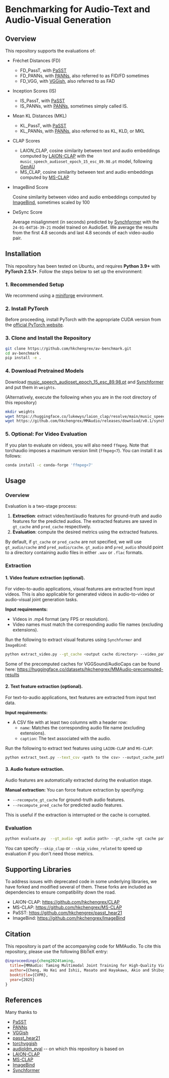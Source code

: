 # Benchmarking for Audio-Text and Audio-Visual Generation

## Overview

This repository supports the evaluations of:

- Fréchet Distances (FD)

    - FD_PassT, with [PaSST](https://github.com/kkoutini/PaSST)
    - FD_PANNs, with [PANNs](https://github.com/qiuqiangkong/audioset_tagging_cnn), also referred to as FID/FD sometimes
    - FD_VGG, with [VGGish](https://github.com/tensorflow/models/blob/master/research/audioset/vggish/README.md), also referred to as FAD

- Inception Scores (IS)

    - IS_PassT, with [PaSST](https://github.com/kkoutini/PaSST)
    - IS_PANNs, with [PANNs](https://github.com/qiuqiangkong/audioset_tagging_cnn), sometimes simply called IS.

- Mean KL Distances (MKL)

    - KL_PassT, with [PaSST](https://github.com/kkoutini/PaSST)
    - KL_PANNs, with [PANNs](https://github.com/qiuqiangkong/audioset_tagging_cnn), also referred to as KL, KLD, or MKL

- CLAP Scores

    - LAION_CLAP, cosine similarity between text and audio embeddings computed by [LAION-CLAP](https://github.com/LAION-AI/CLAP) with the `music_speech_audioset_epoch_15_esc_89.98.pt` model, following [GenAU](https://snap-research.github.io/GenAU/)
    - MS_CLAP, cosine similarity between text and audio embeddings computed by [MS-CLAP](https://github.com/microsoft/CLAP)

- ImageBind Score
    
    Cosine similarity between video and audio embeddings computed by [ImageBind](https://github.com/facebookresearch/ImageBind), sometimes scaled by 100


- DeSync Score

    Average misalignment (in seconds) predicted by [Synchformer](https://github.com/v-iashin/Synchformer) with the `24-01-04T16-39-21` model trained on AudioSet. We average the results from the first 4.8 seconds and last 4.8 seconds of each video-audio pair.

## Installation

This repository has been tested on Ubuntu, and requires **Python 3.9+** with **PyTorch 2.5.1+**. Follow the steps below to set up the environment:

### 1. Recommended Setup

We recommend using a [miniforge](https://github.com/conda-forge/miniforge) environment.

### 2. Install PyTorch

Before proceeding, install PyTorch with the appropriate CUDA version from the [official PyTorch website](https://pytorch.org/).

### 3. Clone and Install the Repository

```bash
git clone https://github.com/hkchengrex/av-benchmark.git
cd av-benchmark
pip install -e .
```

### 4. Download Pretrained Models

Download [music_speech_audioset_epoch_15_esc_89.98.pt](https://huggingface.co/lukewys/laion_clap/resolve/main/music_speech_audioset_epoch_15_esc_89.98.pt) and [Synchformer](https://github.com/hkchengrex/MMAudio/releases/download/v0.1/synchformer_state_dict.pth) and put them in `weights`.

(Alternatively, execute the following when you are in the root directory of this repository)

```bash
mkdir weights
wget https://huggingface.co/lukewys/laion_clap/resolve/main/music_speech_audioset_epoch_15_esc_89.98.pt -O weights/music_speech_audioset_epoch_15_esc_89.98.pt
wget https://github.com/hkchengrex/MMAudio/releases/download/v0.1/synchformer_state_dict.pth -O weights/synchformer_state_dict.pth
```

### 5. Optional: For Video Evaluation

If you plan to evaluate on videos, you will also need `ffmpeg`. Note that torchaudio imposes a maximum version limit (`ffmpeg<7`). You can install it as follows:

```bash
conda install -c conda-forge 'ffmpeg<7'
```

## Usage

### Overview

Evaluation is a two-stage process:

1. **Extraction**: extract video/text/audio features for ground-truth and audio features for the predicted audios. The extracted features are saved in `gt_cache` and `pred_cache` respectively.
2. **Evaluation**: compute the desired metrics using the extracted features.

By default, if `gt_cache` or `pred_cache` are not specified, we will use `gt_audio/cache` and `pred_audio/cache`.
`gt_audio` and `pred_audio` should point to a directory containing audio files in either `.wav` or `.flac` formats.

### Extraction

#### 1. **Video feature extraction (optional).**
For video-to-audio applications, visual features are extracted from input videos. This is also applicable for generated videos in audio-to-video or audio-visual joint generation tasks.

**Input requirements:**

- Videos in .mp4 format (any FPS or resolution).
- Video names must match the corresponding audio file names (excluding extensions).

Run the following to extract visual features using `Synchformer` and `ImageBind`:

```bash
python extract_video.py --gt_cache <output cache directory> --video_path <directory containing videos> --gt_batch_size <batch size> --audio_length=<length of video in seconds>
```

Some of the precomputed caches for VGGSound/AudioCaps can be found here: https://huggingface.co/datasets/hkchengrex/MMAudio-precomputed-results

#### 2. **Text feature extraction (optional).**
For text-to-audio applications, text features are extracted from input text data.

**Input requirements:**

- A CSV file with at least two columns with a header row:
    - `name`: Matches the corresponding audio file name (excluding extensions).
    - `caption`: The text associated with the audio.

Run the following to extract text features using `LAION-CLAP` and `MS-CLAP`:

```bash
python extract_text.py --text_csv <path to the csv> --output_cache_path <output cache directory>
```

#### 3. **Audio feature extraction.**

Audio features are automatically extracted during the evaluation stage.

**Manual extraction:**
You can force feature extraction by specifying:
 - `--recompute_gt_cache` for ground-truth audio features.
 - `--recompute_pred_cache` for predicted audio features.

This is useful if the extraction is interrupted or the cache is corrupted.

### Evaluation

```bash
python evaluate.py  --gt_audio <gt audio path> --gt_cache <gt cache path> --pred_audio <pred audio path> --pred_cache <pred cache path> --audio_length=<length of audio wanted in seconds> 
```

You can specify `--skip_clap` or `--skip_video_related` to speed up evaluation if you don't need those metrics.

## Supporting Libraries

To address issues with deprecated code in some underlying libraries, we have forked and modified several of them. These forks are included as dependencies to ensure compatibility down the road.

- LAION-CLAP: https://github.com/hkchengrex/CLAP
- MS-CLAP: https://github.com/hkchengrex/MS-CLAP
- PaSST: https://github.com/hkchengrex/passt_hear21
- ImageBind: https://github.com/hkchengrex/ImageBind


## Citation

This repository is part of the accompanying code for MMAudio. To cite this repository, please use the following BibTeX entry:

```bibtex
@inproceedings{cheng2024taming,
  title={MMAudio: Taming Multimodal Joint Training for High-Quality Video-to-Audio Synthesis},
  author={Cheng, Ho Kei and Ishii, Masato and Hayakawa, Akio and Shibuya, Takashi and Schwing, Alexander and Mitsufuji, Yuki},
  booktitle={CVPR},
  year={2025}
}
```


## References

Many thanks to
- [PaSST](https://github.com/kkoutini/PaSST)
- [PANNs](https://github.com/qiuqiangkong/audioset_tagging_cnn)
- [VGGish](https://github.com/tensorflow/models/blob/master/research/audioset/vggish/README.md)
- [passt_hear21](https://github.com/kkoutini/passt_hear21)
- [torchvggish](https://github.com/harritaylor/torchvggish)
- [audioldm_eval](https://github.com/haoheliu/audioldm_eval) -- on which this repository is based on
- [LAION-CLAP](https://github.com/LAION-AI/CLAP)
- [MS-CLAP](https://github.com/microsoft/CLAP)
- [ImageBind](https://github.com/facebookresearch/ImageBind)
- [Synchformer](https://github.com/v-iashin/Synchformer)
